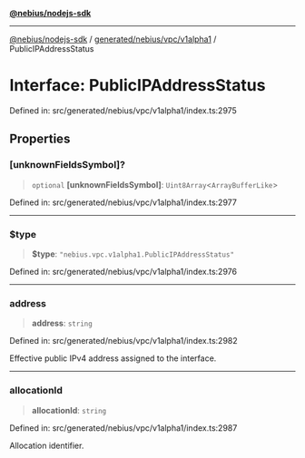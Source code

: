 [**@nebius/nodejs-sdk**](../../../../../README.md)

---

[@nebius/nodejs-sdk](../../../../../README.md) / [generated/nebius/vpc/v1alpha1](../README.md) / PublicIPAddressStatus

# Interface: PublicIPAddressStatus

Defined in: src/generated/nebius/vpc/v1alpha1/index.ts:2975

## Properties

### \[unknownFieldsSymbol\]?

> `optional` **\[unknownFieldsSymbol\]**: `Uint8Array`\<`ArrayBufferLike`\>

Defined in: src/generated/nebius/vpc/v1alpha1/index.ts:2977

---

### $type

> **$type**: `"nebius.vpc.v1alpha1.PublicIPAddressStatus"`

Defined in: src/generated/nebius/vpc/v1alpha1/index.ts:2976

---

### address

> **address**: `string`

Defined in: src/generated/nebius/vpc/v1alpha1/index.ts:2982

Effective public IPv4 address assigned to the interface.

---

### allocationId

> **allocationId**: `string`

Defined in: src/generated/nebius/vpc/v1alpha1/index.ts:2987

Allocation identifier.
